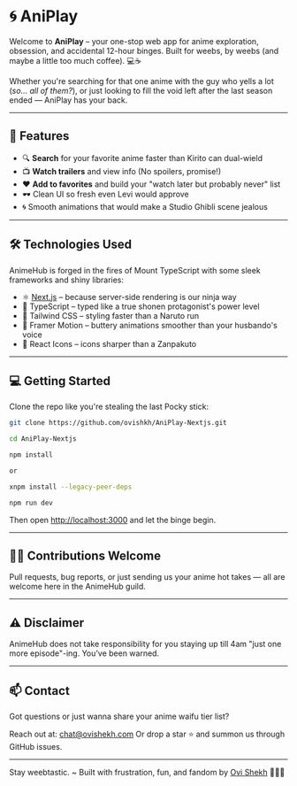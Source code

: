 
# 🌀 AniPlay

Welcome to **AniPlay** – your one-stop web app for anime exploration, obsession, and accidental 12-hour binges. Built for weebs, by weebs (and maybe a little too much coffee). 💻☕

Whether you're searching for that one anime with the guy who yells a lot (*so… all of them?*), or just looking to fill the void left after the last season ended — AniPlay has your back.

---

## 🚀 Features

- 🔍 **Search** for your favorite anime faster than Kirito can dual-wield
- 📺 **Watch trailers** and view info (No spoilers, promise!)
- ❤️ **Add to favorites** and build your "watch later but probably never" list
- 🕶️ Clean UI so fresh even Levi would approve
- 🌀 Smooth animations that would make a Studio Ghibli scene jealous

---

## 🛠️ Technologies Used

AnimeHub is forged in the fires of Mount TypeScript with some sleek frameworks and shiny libraries:

- ⚛️ [Next.js](https://nextjs.org/) – because server-side rendering is our ninja way
- 🔡 TypeScript – typed like a true shonen protagonist's power level
- 🎨 Tailwind CSS – styling faster than a Naruto run
- 💃 Framer Motion – buttery animations smoother than your husbando's voice
- 🌟 React Icons – icons sharper than a Zanpakuto

---

## 💻 Getting Started

Clone the repo like you're stealing the last Pocky stick:

```bash
git clone https://github.com/ovishkh/AniPlay-Nextjs.git

cd AniPlay-Nextjs

npm install

or

xnpm install --legacy-peer-deps

npm run dev
````

Then open [http://localhost:3000](http://localhost:3000) and let the binge begin.

---

## 🧙‍♂️ Contributions Welcome

Pull requests, bug reports, or just sending us your anime hot takes — all are welcome here in the AnimeHub guild.

---

## ⚠️ Disclaimer

AnimeHub does not take responsibility for you staying up till 4am "just one more episode"-ing. You’ve been warned.

---

## 📫 Contact

Got questions or just wanna share your anime waifu tier list?

Reach out at: [chat@ovishekh.com](mailto:chat@ovishekh.com)
Or drop a star ⭐️ and summon us through GitHub issues.

---

Stay weebtastic.
\~ Built with frustration, fun, and fandom by [Ovi Shekh](https://github.com/ovishkh) 🚀🚀✨

